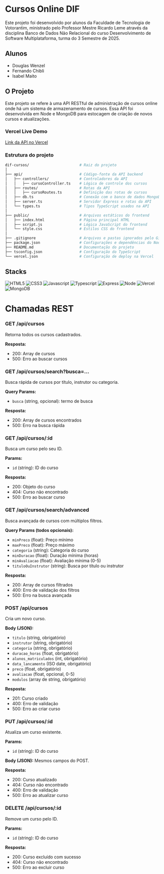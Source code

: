 ﻿# Cursos Online DIF

Este projeto foi desenvolvido por alunos da Faculdade de Tecnologia de Votorantim, ministrado pelo Professor Mestre Ricardo Leme através da disciplina Banco de Dados Não Relacional do curso Desenvolvimento de Software Multiplataforma, turma do 3 Semestre de 2025.

## Alunos

-   Douglas Wenzel
-   Fernando Chibli
-   Isabel Maito

## O Projeto

Este projeto se refere à uma API RESTful de administração de cursos online onde há um sistema de armazenamento de cursos. Essa API foi desenvolvida em Node e MongoDB para estocagem de criação de novos cursos e atualizações.

### Vercel Live Demo

[Link da API no Vercel](https://dif-cursos.vercel.app)

### Estrutura do projeto

```bash
dif-cursos/                       # Raiz do projeto
│
├── api/                          # Código-fonte da API backend
│   ├── controllers/              # Controladores da API
│   │   ├── cursoController.ts    # Lógica de controle dos cursos
│   ├── routes/                   # Rotas da API
│   │   ├── cursoRoutes.ts        # Definição das rotas de cursos
│   ├── db.ts                     # Conexão com o banco de dados MongoDB
│   ├── server.ts                 # Servidor Express e rotas da API
│   └── types.ts                  # Tipos TypeScript usados na API
│
├── public/                       # Arquivos estáticos do frontend
│   ├── index.html                # Página principal HTML
│   ├── script.js                 # Lógica JavaScript do frontend
│   └── style.css                 # Estilos CSS do frontend
│
├── .gitignore                    # Arquivos e pastas ignorados pelo Git
├── package.json                  # Configurações e dependências do Node.js
├── README.md                     # Documentação do projeto
├── tsconfig.json                 # Configuração do TypeScript
└── vercel.json                   # Configuração de deploy na Vercel
```

## Stacks

![HTML5](https://img.shields.io/badge/HTML5-E34F26?style=for-the-badge&logo=html5&logoColor=white)
![CSS3](https://img.shields.io/badge/CSS3-1572B6?style=for-the-badge&logo=css3&logoColor=white)
![Javascript](https://img.shields.io/badge/JavaScript-323330?style=for-the-badge&logo=javascript&logoColor=F7DF1E)
![Typescript](https://img.shields.io/badge/TypeScript-007ACC?style=for-the-badge&logo=typescript&logoColor=white)
![Express](https://img.shields.io/badge/Express%20js-000000?style=for-the-badge&logo=express&logoColor=white)
![Node](https://img.shields.io/badge/Node%20js-339933?style=for-the-badge&logo=nodedotjs&logoColor=white)
![Vercel](https://img.shields.io/badge/Vercel-000000?style=for-the-badge&logo=vercel&logoColor=white)
![MongoDB](https://img.shields.io/badge/MongoDB-4EA94B?style=for-the-badge&logo=mongodb&logoColor=white)

# Chamadas REST

### GET /api/cursos

Retorna todos os cursos cadastrados.

**Resposta:**

-   200: Array de cursos
-   500: Erro ao buscar cursos

### GET /api/cursos/search?busca=...

Busca rápida de cursos por título, instrutor ou categoria.

**Query Params:**

-   `busca` (string, opcional): termo de busca

**Resposta:**

-   200: Array de cursos encontrados
-   500: Erro na busca rápida

### GET /api/cursos/:id

Busca um curso pelo seu ID.

**Params:**

-   `id` (string): ID do curso

**Resposta:**

-   200: Objeto do curso
-   404: Curso não encontrado
-   500: Erro ao buscar curso

### GET /api/cursos/search/advanced

Busca avançada de cursos com múltiplos filtros.

**Query Params (todos opcionais):**

-   `minPreco` (float): Preço mínimo
-   `maxPreco` (float): Preço máximo
-   `categoria` (string): Categoria do curso
-   `minDuracao` (float): Duração mínima (horas)
-   `minAvaliacao` (float): Avaliação mínima (0-5)
-   `tituloOuInstrutor` (string): Busca por título ou instrutor

**Resposta:**

-   200: Array de cursos filtrados
-   400: Erro de validação dos filtros
-   500: Erro na busca avançada

### POST /api/cursos

Cria um novo curso.

**Body (JSON):**

-   `titulo` (string, obrigatório)
-   `instrutor` (string, obrigatório)
-   `categoria` (string, obrigatório)
-   `duracao_horas` (float, obrigatório)
-   `alunos_matriculados` (int, obrigatório)
-   `data_lancamento` (ISO date, obrigatório)
-   `preco` (float, obrigatório)
-   `avaliacao` (float, opcional, 0-5)
-   `modulos` (array de string, obrigatório)

**Resposta:**

-   201: Curso criado
-   400: Erro de validação
-   500: Erro ao criar curso

### PUT /api/cursos/:id

Atualiza um curso existente.

**Params:**

-   `id` (string): ID do curso

**Body (JSON):**
Mesmos campos do POST.

**Resposta:**

-   200: Curso atualizado
-   404: Curso não encontrado
-   400: Erro de validação
-   500: Erro ao atualizar curso

### DELETE /api/cursos/:id

Remove um curso pelo ID.

**Params:**

-   `id` (string): ID do curso

**Resposta:**

-   200: Curso excluído com sucesso
-   404: Curso não encontrado
-   500: Erro ao excluir curso
